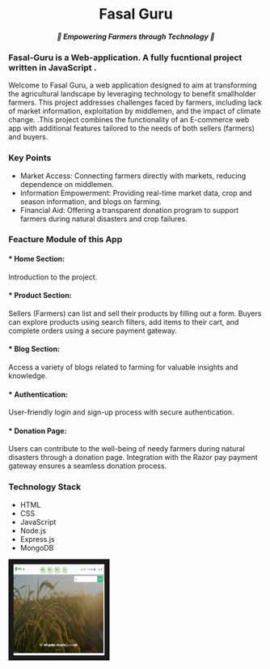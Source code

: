 
<h1 align="center"> Fasal Guru </h1>
<p align="center"><i><b>🎉 Empowering Farmers through Technology 🎉</b></i></p>

### Fasal-Guru is a Web-application. A fully fucntional project written in JavaScript .

Welcome to Fasal Guru, a web application designed to aim at transforming the agricultural landscape by leveraging technology to benefit smallholder farmers. This project addresses challenges faced by farmers, including lack of market information, exploitation by middlemen, and the impact of climate change. .This project combines the functionality of an E-commerce web app with additional features tailored to the needs of both sellers (farmers) and buyers.

### Key Points
* Market Access: Connecting farmers directly with markets, reducing dependence on middlemen.
* Information Empowerment: Providing real-time market data, crop and season information, and blogs on farming.
* Financial Aid: Offering a transparent donation program to support farmers during natural disasters and crop     failures.

### Feacture Module of this App
#### * Home Section:
Introduction to the project.

#### * Product Section:
Sellers (Farmers) can list and sell their products by filling out a form.
Buyers can explore products using search filters, add items to their cart, and complete orders using a secure payment gateway.

#### * Blog Section:
Access a variety of blogs related to farming for valuable insights and knowledge.

#### * Authentication:
User-friendly login and sign-up process with secure authentication.

#### * Donation Page:
Users can contribute to the well-being of needy farmers during natural disasters through a donation page.
Integration with the Razor pay payment gateway ensures a seamless donation process.

### Technology Stack

- HTML
- CSS
- JavaScript
- Node.js
- Express.js
- MongoDB

<img src="./readme_image/Screenshot 2023-11-30 140435.png" width="180" height="180" border="10"/>